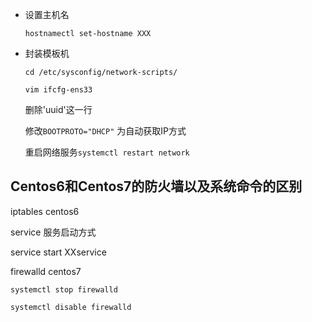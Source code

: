 * 设置主机名

  `hostnamectl set-hostname XXX`

* 封装模板机

  `cd /etc/sysconfig/network-scripts/`

  `vim ifcfg-ens33`

  删除'uuid'这一行

  修改`BOOTPROTO="DHCP"` 为自动获取IP方式

  重启网络服务`systemctl restart network`

## Centos6和Centos7的防火墙以及系统命令的区别

iptables centos6

service 服务启动方式

service start XXservice

firewalld centos7

`systemctl stop firewalld`

`systemctl disable firewalld` 
